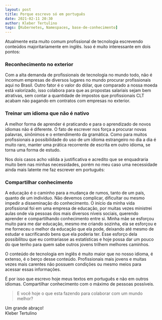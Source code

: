 ```yaml
---
layout: post
title: Porque escrevo só em português
date: 2021-02-11 20:30
author: Kleber Tertulino
tags: [Kubernetes, Namespaces, base-de-conhecimento]
---
```


Atualmente esta muito comum profissional de tecnologia escrevendo conteúdos majoritariamente em inglês. Isso é muito interessante em dois pontos:

### Reconhecimento no exterior

Com a alta demanda de profissionais de tecnologia no mundo todo, não é incomum empresas de diversos lugares no mundo procurar profissionais aqui no Brasil. Outro fator é o valor do dólar, que comparado a nossa moeda está valorizado, isso colabora para que as propostas salariais sejam bem atrativas, sem contar a quantidade de impostos que profissionais CLT acabam não pagando em contratos com empresas no exterior.

### Treinar um idioma que não é nativo

A melhor forma de aprender é praticando e para o aprendizado de novos idiomas não é diferente. O fato de escrever nos força a procurar novas palavras, sinônimos e o entendimento da gramática. Como para muitos profissionais a possibilidade do uso de um idioma estrangeiro no dia a dia é muito raro, manter uma prática recorrente de escrita em outro idioma, se torna uma forma de estudo.

Nos dois casos acho válida a justificativa e acredito que se enquadraria muito bem nas minhas necessidades, porém no meu caso uma necessidade ainda mais latente me faz escrever em português:

### Compartilhar conhecimento

A educação é o caminho para a mudança de rumos, tanto de um país, quanto de um indivíduo. Não devemos complicar, dificultar ou mesmo impedir a disseminação do conhecimento.
O início da minha vida profissional foi em uma empresa de educação, por muitas vezes ministrei aulas onde via pessoas dos mais diversos níveis sociais, querendo aprender e compartilhando conhecimento entre si.
Minha mãe se esforçou muito para me dar educação, mesmo me criando sozinha, ela se esforçou e me forneceu o melhor da educação que ela pode, deixando até mesmo de estudar e sacrificando bens que ela poderia ter. Esse esforço dela possibilitou que eu contrariasse as estatísticas e hoje possa dar um pouco do que tenho para quem sabe outros jovens trilhem melhores caminhos.

O conteúdo de tecnologia em inglês é muito maior que no nosso idioma, é extenso, é o berço desse conteúdo. Profissionais mais jovens e muitas vezes mais carentes não possuem condições ou mesmo meios para acessar essas informações.

É por isso que escrevo hoje meus textos em português e não em outros idiomas. Compartilhar conhecimento com o máximo de pessoas possíveis.

> E você hoje o que esta fazendo para colaborar com um mundo melhor?

Um grande abraço!  
Kleber Tertulino
